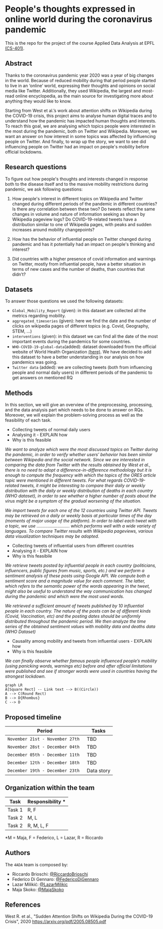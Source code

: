 # People's thoughts expressed in online world during the coronavirus pandemic 
This is the repo for the project of the course Applied Data Analysis at EPFL [(CS-401)](https://dlab.epfl.ch/teaching/fall2022/cs401/).

## Abstract
Thanks to the coronavirus pandemic year 2020 was a year of big changes in the world. Because of reduced mobility during that period people started to live in an ‘online’ world, expressing their thoughts and opinions on social media like Twitter. Additionally, they used Wikipedia, the largest and most-read online encyclopedia, as the main source for investigating more about anything they would like to know. 

Starting from West et al.’s work about attention shifts on Wikipedia during the COVID-19 crisis, this project aims to analyse human digital traces and to understand how the pandemic has impacted human thoughts and interests. To reach this goal, we are analysing which topics people were interested in the most during the pandemic, both on Twitter and Wikipedia. Moreover, we want an answer on how interest in some topics was affected by influencing people on Twitter. And finally, to wrap up the story, we want to see did influencing people on Twitter had an impact on people's mobility before official lockdowns.

## Research questions

To figure out how people's thoughts and interests changed in response both to the disease itself and to the massive mobility restrictions during pandemic, we ask following questions:

1) How people's interest in different topics on Wikipedia and Twitter changed during different periods of the pandemic in different countries? Is there any correlation between these two? Do tweets reflect the same changes in volume and nature of information seeking as shown by Wikipedia pageview logs? Do COVID-19-related tweets have a distribution similar to one of Wikipedia pages, with peaks and sudden increases around mobility changepoints?

2) How has the behavior of influential people on Twitter changed during pandemic and has it potentially had an impact on people's thinking and interest?

3) Did countries with a higher presence of covid information and warnings on Twitter, mostly from influential people, have a better situation in terms of new cases and the number of deaths, than countries that didn’t?

## Datasets
To answer those questions we used the following datasets:
- `Global_Mobility_Report` (given): in this dataset are collected all the metrics regarding mobility.
- `aggregated_timeseries` (given): here we find the date and the number of clicks on wikipedia pages of different topics (e.g. Covid, Geography, STEM, ...)
- `interventions` (given): in this dataset we can find all the date of the most important events during the pandemics for some countries.  
- `WHO-COVID-19-global-data`(added): dataset downloaded from the official website of World Health Organization [(here)](https://covid19.who.int/data). We have decided to add this dataset to have a better understanding in our analysis on how pandemics was going.
- `Twitter data` (added): we are collecting tweets (both from influencing people and normal daily users) in different periods of the pandemic to get answers on mentioned RQ

## Methods

In this section, we will give an overview of the preprocessing, processing, and the data analysis part which needs to be done to answer on RQs. Moreover, we will explain the problem-solving process as well as the feasibility of each task.

* Collecting tweets of normal daily users
* Analysing it - EXPLAIN how
* Why is this feasible

*We want to analyze which were the most discussed topics on Twitter during the pandemic, in order to verify whether users’ behavior has been similar between Wikipedia and the social network. Since we are interested in comparing the data from Twitter with the results obtained by West et al., there is no need to adopt a difference-in-difference methodology but it is enough to compute the frequency with which the topics of the ORES article topic were mentioned in different tweets. For what regards COVID-19-related tweets, it might be interesting to compare their daily or weekly distribution with the daily or weekly distribution of deaths in each country (WHO dataset), in order to see whether a higher number of posts about the virus might be a symptom of the gradual worsening of the situation.*  
 
*We import tweets for each one of the 12 countries using Twitter API. Tweets may be retrieved on a daily or weekly basis at particular times of the day (moments of major usage of the platform). In order to label each tweet with a topic, we use ........................... which performs well with a wide variety of languages. To compare Twitter results with Wikipedia pageviews, various data visualization techniques may be adopted.*

* Collecting tweets of influential users from different countries
* Analysing it - EXPLAIN how
* Why is this feasibile

*We retrieve tweets posted by influential people in each country (politicians, influencers, public figures from music, sports, etc.) and we perform a sentiment analysis of these posts using Google API. We compute both a sentiment score and a magnitude value for each comment. The latter, which refers to the semantic power of the words appearing in the tweet, might also be useful to understand the way communication has changed during the pandemic and which were the most used words.*  

*We retrieved a sufficient amount of tweets published by 10 influential people in each country. The nature of the posts can be of different kinds (Covid, Vaccination, etc)  and the posting dates should be uniformly distributed throughout the pandemic period. We then analyze the time series of the obtained sentiment values with mobility data and deaths data (WHO Dataset)*

* Causality among mobility and tweets from influential users - EXPLAIN how
* Why is this feasibile

*We can finally observe whether famous people influenced people’s mobility (using panicking words, warnings etc) before and after official limitations were published and see if stronger words were used in countries having the strongest lockdown.*


```mermaid
graph LR
A[Square Rect] -- Link text --> B((Circle))
A --> C(Round Rect)
B --> D{Rhombus}
C --> D
```

## Proposed timeline


|Period                         |Tasks                        |
|-------------------------------|-----------------------------|
|`November 21st - November 27th ` |TBD                          |
|`November 28st - December 04th ` |TBD                          |
|`December 05th - December 11th ` |TBD                          |
|`December 12th - December 18th ` |TBD                          |
|`December 19th - December 23th ` |Data story                   |


## Organization within the team


|Task        |Responsibility *             |
|------------|-----------------------------|
|Task 1      |R, F                          |
|Task 2      |M, L                          |
|Task 2      |R, M, L, F                    |

*M = Maja, F = Federico, L = Lazar, R = Riccardo


## Authors

The `4ADA` team is composed by:
- Riccardo Brioschi: [@RiccardoBrioschi](https://github.com/RiccardoBrioschi)  
- Federico Di Gennaro: [@FedericoDiGennaro](https://github.com/FedericoDiGennaro)  
- Lazar Milikić: [@LazarMilikic](https://github.com/Lemmy00) <br/>
- Maja Skoko: [@MajaSkoko](https://github.com/s-maja)

## References

West R. et al.,  "Sudden Attention Shifts on Wikipedia During the COVID-19 Crisis", 2020 https://arxiv.org/pdf/2005.08505.pdf 